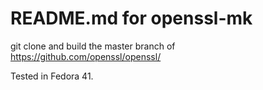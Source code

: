 # README.md for openssl-mk

git clone and build the master branch of
https://github.com/openssl/openssl/

Tested in Fedora 41.
